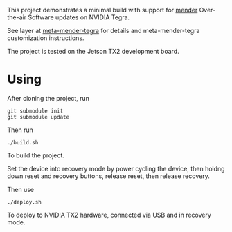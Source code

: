 This project demonstrates a minimal build with support for [mender](https://mender.io/) Over-the-air Software updates on NVIDIA Tegra.

See layer at [meta-mender-tegra](https://github.com/Trellis-Logic/meta-mender-tegra) for details and meta-mender-tegra customization instructions.

The project is tested on the Jetson TX2 development board.

# Using
After cloning the project, run
```
git submodule init
git submodule update
```

Then run
```
./build.sh
```
To build the project.

Set the device into recovery mode by power cycling the device, then holdng down reset and recovery buttons, release reset, then release recovery.

Then use
```
./deploy.sh
```
To deploy to NVIDIA TX2 hardware, connected via USB and in recovery mode.
